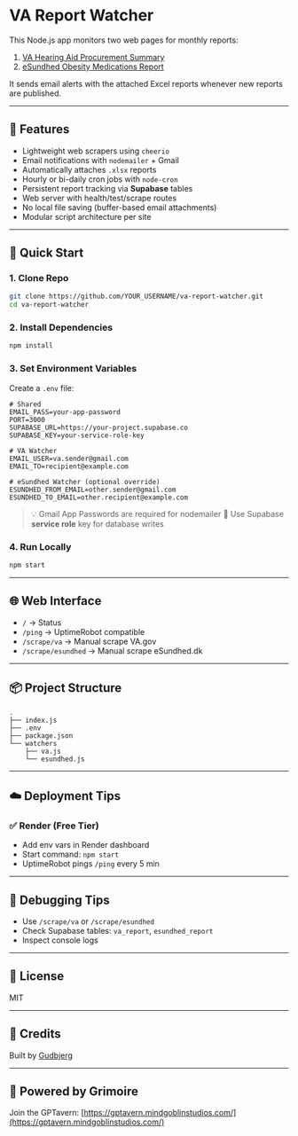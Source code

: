 # VA Report Watcher

This Node.js app monitors two web pages for monthly reports:

1. [VA Hearing Aid Procurement Summary](https://www.va.gov/opal/nac/csas/index.asp)
2. [eSundhed Obesity Medications Report](https://www.esundhed.dk/Emner/Laegemidler/Laegemidlermodovervaegt)

It sends email alerts with the attached Excel reports whenever new reports are published.

---

## 🔧 Features

* Lightweight web scrapers using `cheerio`
* Email notifications with `nodemailer` + Gmail
* Automatically attaches `.xlsx` reports
* Hourly or bi-daily cron jobs with `node-cron`
* Persistent report tracking via **Supabase** tables
* Web server with health/test/scrape routes
* No local file saving (buffer-based email attachments)
* Modular script architecture per site

---

## 🚀 Quick Start

### 1. Clone Repo

```bash
git clone https://github.com/YOUR_USERNAME/va-report-watcher.git
cd va-report-watcher
```

### 2. Install Dependencies

```bash
npm install
```

### 3. Set Environment Variables

Create a `.env` file:

```env
# Shared
EMAIL_PASS=your-app-password
PORT=3000
SUPABASE_URL=https://your-project.supabase.co
SUPABASE_KEY=your-service-role-key

# VA Watcher
EMAIL_USER=va.sender@gmail.com
EMAIL_TO=recipient@example.com

# eSundhed Watcher (optional override)
ESUNDHED_FROM_EMAIL=other.sender@gmail.com
ESUNDHED_TO_EMAIL=other.recipient@example.com
```

> 💡 Gmail App Passwords are required for nodemailer
> 🔐 Use Supabase **service role** key for database writes

### 4. Run Locally

```bash
npm start
```

---

## 🌐 Web Interface

* `/` → Status
* `/ping` → UptimeRobot compatible
* `/scrape/va` → Manual scrape VA.gov
* `/scrape/esundhed` → Manual scrape eSundhed.dk

---

## 📦 Project Structure

```
.
├── index.js
├── .env
├── package.json
└── watchers
    ├── va.js
    └── esundhed.js
```

---

## ☁️ Deployment Tips

### ✅ Render (Free Tier)

* Add env vars in Render dashboard
* Start command: `npm start`
* UptimeRobot pings `/ping` every 5 min

---

## 🧪 Debugging Tips

* Use `/scrape/va` or `/scrape/esundhed`
* Check Supabase tables: `va_report`, `esundhed_report`
* Inspect console logs

---

## 📄 License

MIT

---

## 💌 Credits

Built by [Gudbjerg](https://github.com/Gudbjerg)

---

## 🧙 Powered by Grimoire

Join the GPTavern:
[https://gptavern.mindgoblinstudios.com/](https://gptavern.mindgoblinstudios.com/)
